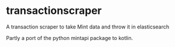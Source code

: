 # transactionscraper

A transaction scraper to take Mint data and throw it in elasticsearch

Partly a port of the python mintapi package to kotlin.